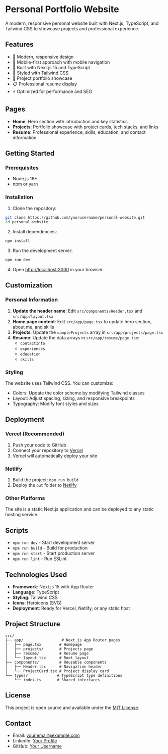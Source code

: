 # Personal Portfolio Website

A modern, responsive personal website built with Next.js, TypeScript, and Tailwind CSS to showcase projects and professional experience.

## Features

- 🎨 Modern, responsive design
- 📱 Mobile-first approach with mobile navigation
- 🚀 Built with Next.js 15 and TypeScript
- 💅 Styled with Tailwind CSS
- 📄 Project portfolio showcase
- 📋 Professional resume display
- ⚡ Optimized for performance and SEO

## Pages

- **Home**: Hero section with introduction and key statistics
- **Projects**: Portfolio showcase with project cards, tech stacks, and links
- **Resume**: Professional experience, skills, education, and contact information

## Getting Started

### Prerequisites

- Node.js 18+ 
- npm or yarn

### Installation

1. Clone the repository:
```bash
git clone https://github.com/yourusername/personal-website.git
cd personal-website
```

2. Install dependencies:
```bash
npm install
```

3. Run the development server:
```bash
npm run dev
```

4. Open [http://localhost:3000](http://localhost:3000) in your browser.

## Customization

### Personal Information

1. **Update the header name**: Edit `src/components/Header.tsx` and `src/app/layout.tsx`
2. **Home page content**: Edit `src/app/page.tsx` to update hero section, about me, and skills
3. **Projects**: Update the `sampleProjects` array in `src/app/projects/page.tsx`
4. **Resume**: Update the data arrays in `src/app/resume/page.tsx`:
   - `contactInfo`
   - `experiences`
   - `education`
   - `skills`

### Styling

The website uses Tailwind CSS. You can customize:
- Colors: Update the color scheme by modifying Tailwind classes
- Layout: Adjust spacing, sizing, and responsive breakpoints
- Typography: Modify font styles and sizes

## Deployment

### Vercel (Recommended)

1. Push your code to GitHub
2. Connect your repository to [Vercel](https://vercel.com)
3. Vercel will automatically deploy your site

### Netlify

1. Build the project: `npm run build`
2. Deploy the `out` folder to [Netlify](https://netlify.com)

### Other Platforms

The site is a static Next.js application and can be deployed to any static hosting service.

## Scripts

- `npm run dev` - Start development server
- `npm run build` - Build for production
- `npm run start` - Start production server
- `npm run lint` - Run ESLint

## Technologies Used

- **Framework**: Next.js 15 with App Router
- **Language**: TypeScript
- **Styling**: Tailwind CSS
- **Icons**: Heroicons (SVG)
- **Deployment**: Ready for Vercel, Netlify, or any static host

## Project Structure

```
src/
├── app/                 # Next.js App Router pages
│   ├── page.tsx        # Homepage
│   ├── projects/       # Projects page
│   ├── resume/         # Resume page
│   └── layout.tsx      # Root layout
├── components/         # Reusable components
│   ├── Header.tsx      # Navigation header
│   └── ProjectCard.tsx # Project display card
└── types/             # TypeScript type definitions
    └── index.ts       # Shared interfaces
```

## License

This project is open source and available under the [MIT License](LICENSE).

## Contact

- Email: your.email@example.com
- LinkedIn: [Your Profile](https://linkedin.com/in/yourprofile)
- GitHub: [Your Username](https://github.com/yourusername)
